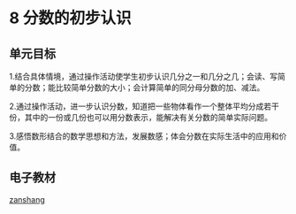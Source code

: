 # 8 分数的初步认识

## 单元目标

1.结合具体情境，通过操作活动使学生初步认识几分之一和几分之几；会读、写简单的分数；能比较简单分数的大小；会计算简单的同分母分数的加、减法。

2.通过操作活动，进一步认识分数，知道把一些物体看作一个整体平均分成若干份，其中的一份或几份也可以用分数表示，能解决有关分数的简单实际问题。

3.感悟数形结合的数学思想和方法，发展数感；体会分数在实际生活中的应用和价值。

## 电子教材

<Epep grade="xxsx3a" :pep="1221001301141" :pages="89" :paged="103" ></Epep>

[zanshang](../res/zanshang.md ':include')